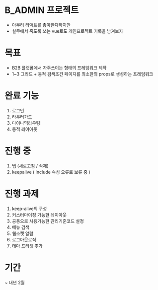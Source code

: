 # B_ADMIN 프로젝트
- 아무리 리액트를 좋아한다하지만 
- 실무에서 죽도록 쓰는 vue로도 개인프로젝트 기록을 남겨보자

# 목표
- B2B 플랫폼에서 자주쓰이는 형태의 프레임워크 제작
- 1~3 그리드 + 동적 검색조건 페이지를 최소한의 props로 생성하는 프레임워크

# 완료 기능
1. 로그인
2. 라우터가드
3. 다이나믹라우팅
4. 동적 레이아웃

# 진행 중
1. 탭 (새로고침 / 삭제)
2. keepalive ( include 속성 오류로 보류 중 )

# 진행 과제
1. keep-alive의 구성
2. 커스터마이징 가능한 레이아웃
3. 공통으로 사용가능한 관리기준코드 설정
4. 메뉴 검색
5. 웹소켓 알람
6. 로그아웃로직
7. 테마 프리셋 추가
   

# 기간
~ 내년 2월
